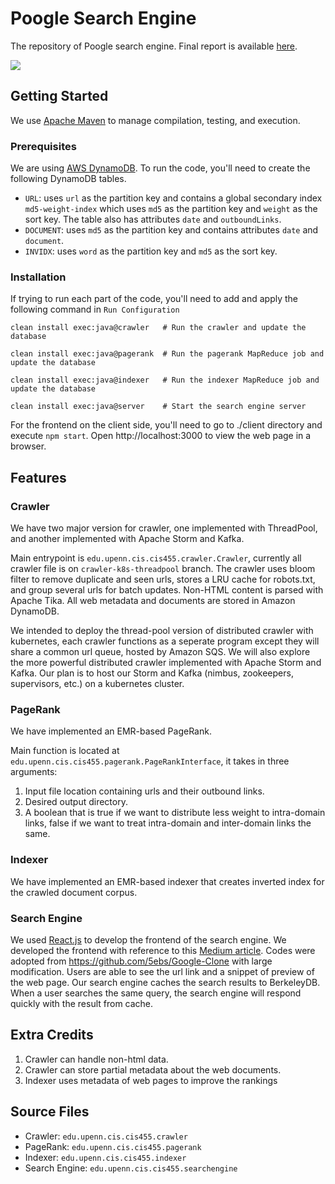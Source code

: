 # Poogle Search Engine

The repository of Poogle search engine. Final report is available [here](555_Search_Engine_report.pdf).

![](demo.gif)

## Getting Started
We use [Apache Maven](https://maven.apache.org/) to manage compilation, testing, and execution. 
### Prerequisites ###
We are using [AWS DynamoDB](https://aws.amazon.com/dynamodb/?trk=ea446940-00bb-4bee-9f27-d7a9a8080e4d&sc_channel=ps&sc_campaign=acquisition&sc_medium=ACQ-P|PS-GO|Brand|Desktop|SU|Database|DynamoDB|US|EN|Text&s_kwcid=AL!4422!3!488982705294!e!!g!!dynamodb&ef_id=CjwKCAjwgr6TBhAGEiwA3aVuITbNVHHUDnxx7XmUmzdLj_FF558vAq6GuZxoLjFzyk0VR6gzDO9TfhoCHwsQAvD_BwE:G:s&s_kwcid=AL!4422!3!488982705294!e!!g!!dynamodb).
To run the code, you'll need to create the following DynamoDB tables.  <br>
* `URL`: uses `url` as the partition key and contains a global secondary index `md5-weight-index` which uses `md5` as the partition key and `weight` as the sort key. The table also has attributes `date` and `outboundLinks`. </br>
* `DOCUMENT`: uses `md5` as the partition key and contains attributes `date` and `document`.<br>
* `INVIDX`: uses `word` as the partition key and `md5` as the sort key.<br>


### Installation ###
If trying to run each part of the code, you'll need to add and apply the following command in `Run Configuration`

```
clean install exec:java@crawler   # Run the crawler and update the database

clean install exec:java@pagerank  # Run the pagerank MapReduce job and update the database

clean install exec:java@indexer   # Run the indexer MapReduce job and update the database

clean install exec:java@server    # Start the search engine server
```

For the frontend on the client side, you'll need to go to ./client directory and execute `npm start`. Open http://localhost:3000 to view the web page in a browser. 


## Features ###
### Crawler 

We have two major version for crawler, one implemented with ThreadPool, and another implemented with Apache Storm and Kafka.

Main entrypoint is `edu.upenn.cis.cis455.crawler.Crawler`, currently all crawler file is on `crawler-k8s-threadpool` branch. The crawler uses bloom filter to remove duplicate and seen urls, stores a LRU cache for robots.txt, and group several urls for batch updates. Non-HTML content is parsed with Apache Tika. All web metadata and documents are stored in Amazon DynamoDB.

We intended to deploy the thread-pool version of distributed crawler with kubernetes, each crawler functions as a seperate program except they will share a common url queue, hosted by Amazon SQS. We will also explore the more powerful distributed crawler implemented with Apache Storm and Kafka. Our plan is to host our Storm and Kafka (nimbus, zookeepers, supervisors, etc.) on a kubernetes cluster.

### PageRank 
We have implemented an EMR-based PageRank. 

Main function is located at `edu.upenn.cis.cis455.pagerank.PageRankInterface`, it takes in three arguments:

1. Input file location containing urls and their outbound links.
2. Desired output directory.
3. A boolean that is true if we want to distribute less weight to intra-domain links, false if we want to treat intra-domain and inter-domain links the same.

### Indexer 
We have implemented an EMR-based indexer that creates inverted index for the crawled document corpus. 

### Search Engine 
We used [React.js](https://reactjs.org/) to develop the frontend of the search engine. We developed the frontend with reference to this [Medium article](https://betterprogramming.pub/building-a-google-clone-part-1-setting-up-react-fb9c22b9662c). Codes were adopted from https://github.com/5ebs/Google-Clone with large modification. Users are able to see the url link and a snippet of preview of the 
web page. Our search engine caches the search results to BerkeleyDB. When a user searches the same query, the search engine will respond quickly with the result from cache. 

## Extra Credits ###

1. Crawler can handle non-html data.
2. Crawler can store partial metadata about the web documents.
3. Indexer uses metadata of web pages to improve the rankings

## Source Files 
* Crawler: `edu.upenn.cis.cis455.crawler`
* PageRank: `edu.upenn.cis.cis455.pagerank`
* Indexer: `edu.upenn.cis.cis455.indexer`
* Search Engine: `edu.upenn.cis.cis455.searchengine`


